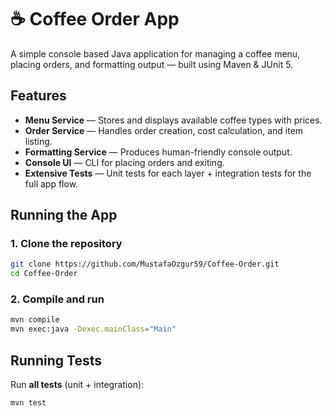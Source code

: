 # ☕ Coffee Order App

A simple console based Java application for managing a coffee menu, placing orders, and formatting output — built using Maven & JUnit 5.

## Features

- **Menu Service** — Stores and displays available coffee types with prices.
- **Order Service** — Handles order creation, cost calculation, and item listing.
- **Formatting Service** — Produces human-friendly console output.
- **Console UI** — CLI for placing orders and exiting.
- **Extensive Tests** — Unit tests for each layer + integration tests for the full app flow.

## Running the App

### 1. Clone the repository

```bash
git clone https://github.com/MustafaOzgur59/Coffee-Order.git
cd Coffee-Order
```

### 2. Compile and run

```bash
mvn compile
mvn exec:java -Dexec.mainClass="Main"
```

## Running Tests

Run **all tests** (unit + integration):

```bash
mvn test
```
